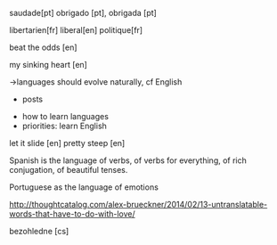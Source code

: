 


saudade[pt]
obrigado [pt], obrigada [pt]

libertarien[fr]
liberal[en]
politique[fr]

beat the odds [en]

my sinking heart [en]



->languages should evolve naturally, cf English
+ posts
- how to learn languages
- priorities: learn English


let it slide [en]
pretty steep [en]

Spanish is the language of verbs, of verbs for everything, of rich conjugation, of beautiful tenses.


Portuguese as the language of emotions

http://thoughtcatalog.com/alex-brueckner/2014/02/13-untranslatable-words-that-have-to-do-with-love/

bezohledne [cs]
